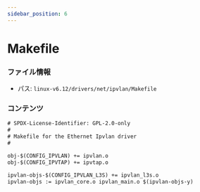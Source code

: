 ```yaml
---
sidebar_position: 6
---
```

# Makefile

### ファイル情報

- パス: `linux-v6.12/drivers/net/ipvlan/Makefile`

### コンテンツ

```txt
# SPDX-License-Identifier: GPL-2.0-only
#
# Makefile for the Ethernet Ipvlan driver
#

obj-$(CONFIG_IPVLAN) += ipvlan.o
obj-$(CONFIG_IPVTAP) += ipvtap.o

ipvlan-objs-$(CONFIG_IPVLAN_L3S) += ipvlan_l3s.o
ipvlan-objs := ipvlan_core.o ipvlan_main.o $(ipvlan-objs-y)

```
